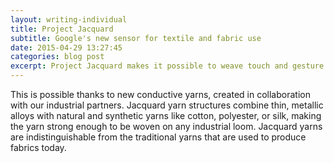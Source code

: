 ```yaml
---
layout: writing-individual
title: Project Jacquard
subtitle: Google's new sensor for textile and fabric use
date: 2015-04-29 13:27:45
categories: blog post
excerpt: Project Jacquard makes it possible to weave touch and gesture interactivity into any textile using standard, industrial looms.
---
```

This is possible thanks to new conductive yarns, created in collaboration with our industrial partners.
Jacquard yarn structures combine thin, metallic alloys with natural and synthetic yarns like cotton, polyester, or silk, making the yarn strong enough to be woven on any industrial loom.
Jacquard yarns are indistinguishable from the traditional yarns that are used to produce fabrics today.
